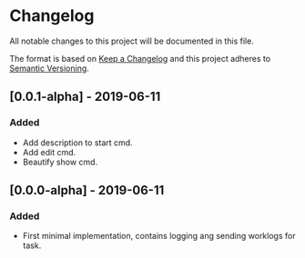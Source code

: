 # Changelog
All notable changes to this project will be documented in this file.

The format is based on [Keep a Changelog](http://keepachangelog.com/en/1.0.0/)
and this project adheres to [Semantic Versioning](http://semver.org/spec/v2.0.0.html).

## [0.0.1-alpha] - 2019-06-11
### Added
- Add description to start cmd.
- Add edit cmd.
- Beautify show cmd.


## [0.0.0-alpha] - 2019-06-11
### Added
- First minimal implementation, contains logging ang sending worklogs for task.
